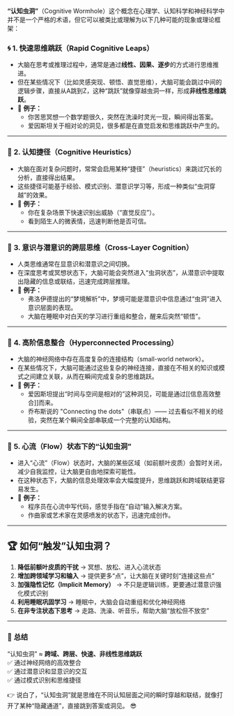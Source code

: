 **“认知虫洞”**（Cognitive Wormhole）这个概念在心理学、认知科学和神经科学中并不是一个严格的术语，但它可以被类比或理解为以下几种可能的现象或理论框架：

### 🌀 **1. 快速思维跳跃（Rapid Cognitive Leaps）**

- 大脑在思考或推理过程中，通常是通过**线性、因果、逐步**的方式进行思维推进。
- 但在某些情况下（比如灵感突现、顿悟、直觉思维），大脑可能会跳过中间的逻辑步骤，直接从A跳到Z，这种“跳跃”就像穿越虫洞一样，形成**非线性思维跳跃**。
- 🌟 **例子：**
    - 你苦思冥想一个数学题很久，突然在洗澡时灵光一现，瞬间得出答案。
    - 爱因斯坦关于相对论的洞见，很多都是在直觉启发和思维跳跃中产生的。

---

### 🧠 **2. 认知捷径（Cognitive Heuristics）**

- 大脑在面对复杂问题时，常常会启用某种“捷径”（heuristics）来跳过冗长的分析，直接得出结果。
- 这些捷径可能基于经验、模式识别、潜意识学习等，形成一种类似“虫洞穿越”的效果。
- 🌟 **例子：**
    - 你在复杂场景下快速识别出威胁（“直觉反应”）。
    - 看到陌生人的微表情，迅速判断他是否可信。

---

### 🚀 **3. 意识与潜意识的跨层思维（Cross-Layer Cognition）**

- 人类思维通常在显意识和潜意识之间切换。
- 在深度思考或冥想状态下，大脑可能会突然进入“虫洞状态”，从潜意识中提取出隐藏的信息或联结，迅速完成跨层推理。
- 🌟 **例子：**
    - 弗洛伊德提出的“梦境解析”中，梦境可能是潜意识中信息通过“虫洞”进入意识层面的表现。
    - 大脑在睡眠中对白天的学习进行重组和整合，醒来后突然“顿悟”。

---

### 🌌 **4. 高阶信息整合（Hyperconnected Processing）**

- 大脑的神经网络中存在高度复杂的连接结构（small-world network）。
- 在某些情况下，大脑可能通过这些复杂的神经连接，直接在不相关的知识或模式之间建立关联，从而在瞬间完成复杂的思维跳跃。
- 🌟 **例子：**
    - 爱因斯坦提出“时间与空间是相对的”这种洞见，可能是通过[[信息高效整合]]而来。
    - 乔布斯说的 "Connecting the dots"（串联点）—— 过去看似不相关的经验，突然在某个瞬间全部串联成一个完整的认知结构。

---

### 🎯 **5. 心流（Flow）状态下的“认知虫洞”**

- 进入“心流”（Flow）状态时，大脑的某些区域（如前额叶皮质）会暂时关闭，减少自我监控，让大脑更自由地探索可能性。
- 在这种状态下，大脑的信息处理效率会大幅度提升，思维跳跃和跨域联结更容易发生。
- 🌟 **例子：**
    - 程序员在心流中写代码，感觉手指在“自动”输入解决方案。
    - 作曲家或艺术家在灵感喷发的状态下，迅速完成创作。

---

## 🏆 **如何“触发”认知虫洞？**

1. **降低前额叶皮质的干扰** → 冥想、放松、进入心流状态
2. **增加跨领域学习和输入** → 提供更多“点”，让大脑在关键时刻“连接这些点”
3. **加强隐性记忆（Implicit Memory）** → 不只是逻辑训练，更要通过潜意识强化模式识别
4. **利用睡眠巩固学习** → 睡眠中，大脑会自动重组和优化神经网络
5. **在非专注状态下思考** → 走路、洗澡、听音乐，帮助大脑“放松但不放空”

---

### 🌟 **总结**

“认知虫洞” ≈ **跨域、跨层、快速、非线性思维跳跃**  
✅ 通过神经网络的高效整合  
✅ 通过潜意识和显意识的交互  
✅ 通过模式识别和思维捷径

👉 说白了，“认知虫洞”就是思维在不同认知层面之间的瞬时穿越和联结，就像打开了某种“隐藏通道”，直接跳到答案或洞见。 😎